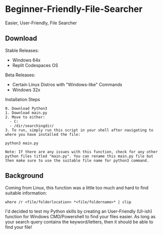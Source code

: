 # Beginner-Friendly-File-Searcher
Easier, User-Friendly, File Searcher

## Download
Stable Releases:
- Windows 64x
- Replit Codespaces OS

Beta Releases:
- Certain Linux Distros with "Windows-like" Commands
- Windows 32x

Installation Steps
```
0. Download Python3
1. Download main.py
2. Move to either:
  - C:
  - /dir/searchingdir/
3. To run, simply run this script in your shell after navigating to where you have installed the file: 

python3 main.py

Note: If there are any issues with this function, check for any other python files titled "main.py". You can rename this main.py file but then make sure to use the suitable file name for python3 command.

```

## Background
Coming from Linux, this function was a little too much and hard to find suitable information: 
```
where /r <file/folderlocation> *<file/foldername>* | clip
```
I'd decided to test my Python skills by creating an User-Friendly (UI-ish) function for Windows CMD/Powershell to find your files easier. As long as your search query contains the keyword/letters, then it should be able to find your file!

